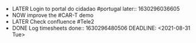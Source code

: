 - LATER Login to portal do cidadao #portugal
  later:: 1630296036605
- NOW improve the #CAR-T demo
- LATER  Check confluence #Tele2
- DONE Log timesheets
  done:: 1630296480506
  DEADLINE: <2021-08-31 Tue>
